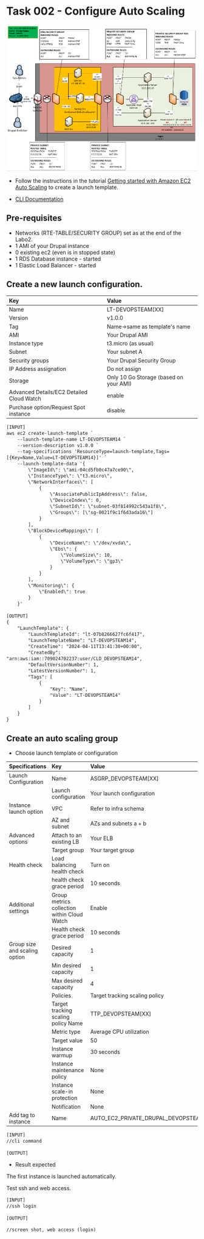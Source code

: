 # Task 002 - Configure Auto Scaling

![Schema](./img/CLD_AWS_INFA.PNG)

* Follow the instructions in the tutorial [Getting started with Amazon EC2 Auto Scaling](https://docs.aws.amazon.com/autoscaling/ec2/userguide/GettingStartedTutorial.html) to create a launch template.

* [CLI Documentation](https://docs.aws.amazon.com/cli/latest/reference/autoscaling/)

## Pre-requisites

* Networks (RTE-TABLE/SECURITY GROUP) set as at the end of the Labo2.
* 1 AMI of your Drupal instance
* 0 existing ec2 (even is in stopped state)
* 1 RDS Database instance - started
* 1 Elastic Load Balancer - started

## Create a new launch configuration. 

|Key|Value|
|:--|:--|
|Name|LT-DEVOPSTEAM[XX]|
|Version|v1.0.0|
|Tag|Name->same as template's name|
|AMI|Your Drupal AMI|
|Instance type|t3.micro (as usual)|
|Subnet|Your subnet A|
|Security groups|Your Drupal Security Group|
|IP Address assignation|Do not assign|
|Storage|Only 10 Go Storage (based on your AMI)|
|Advanced Details/EC2 Detailed Cloud Watch|enable|
|Purchase option/Request Spot instance|disable|

```
[INPUT]
aws ec2 create-launch-template `
    --launch-template-name LT-DEVOPSTEAM14 `
    --version-description v1.0.0 `
    --tag-specifications 'ResourceType=launch-template,Tags=[{Key=Name,Value=LT-DEVOPSTEAM14}]' `
    --launch-template-data '{
        \"ImageId\": \"ami-04cd5fb0c47a7ce90\",
        \"InstanceType\": \"t3.micro\",
        \"NetworkInterfaces\": [
            {
                \"AssociatePublicIpAddress\": false,
                \"DeviceIndex\": 0,
                \"SubnetId\": \"subnet-03f814992c543a1f8\",
                \"Groups\": [\"sg-0021f9c1f6d3ada16\"]
            }
        ],
        \"BlockDeviceMappings\": [
            {
                \"DeviceName\": \"/dev/xvda\",
                \"Ebs\": {
                    \"VolumeSize\": 10,
                    \"VolumeType\": \"gp3\"
                }
            }
        ],
        \"Monitoring\": {
            \"Enabled\": true
        }
    }'

[OUTPUT]
{
    "LaunchTemplate": {
        "LaunchTemplateId": "lt-07b8266627fc6f417",
        "LaunchTemplateName": "LT-DEVOPSTEAM14",
        "CreateTime": "2024-04-11T13:41:30+00:00",
        "CreatedBy": "arn:aws:iam::709024702237:user/CLD_DEVOPSTEAM14",
        "DefaultVersionNumber": 1,
        "LatestVersionNumber": 1,
        "Tags": [
            {
                "Key": "Name",
                "Value": "LT-DEVOPSTEAM14"
            }
        ]
    }
}
```

## Create an auto scaling group

* Choose launch template or configuration

|Specifications|Key|Value|
|:--|:--|:--|
|Launch Configuration|Name|ASGRP_DEVOPSTEAM[XX]|
||Launch configuration|Your launch configuration|
|Instance launch option|VPC|Refer to infra schema|
||AZ and subnet|AZs and subnets a + b|
|Advanced options|Attach to an existing LB|Your ELB|
||Target group|Your target group|
|Health check|Load balancing health check|Turn on|
||health check grace period|10 seconds|
|Additional settings|Group metrics collection within Cloud Watch|Enable|
||Health check grace period|10 seconds|
|Group size and scaling option|Desired capacity|1|
||Min desired capacity|1|
||Max desired capacity|4|
||Policies|Target tracking scaling policy|
||Target tracking scaling policy Name|TTP_DEVOPSTEAM[XX]|
||Metric type|Average CPU utilization|
||Target value|50|
||Instance warmup|30 seconds|
||Instance maintenance policy|None|
||Instance scale-in protection|None|
||Notification|None|
|Add tag to instance|Name|AUTO_EC2_PRIVATE_DRUPAL_DEVOPSTEAM[XX]|

```
[INPUT]
//cli command

[OUTPUT]
```

* Result expected

The first instance is launched automatically.

Test ssh and web access.

```
[INPUT]
//ssh login

[OUTPUT]
```

```
//screen shot, web access (login)
```